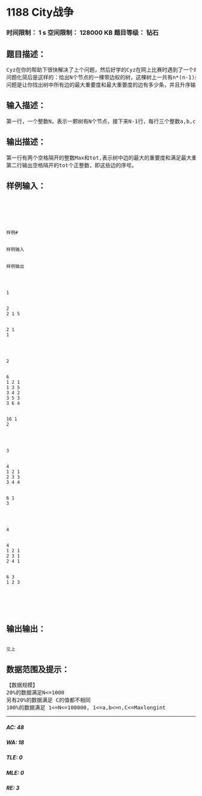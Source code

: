 # 1188 City战争   
### 时间限制： 1 s     空间限制： 128000 KB     题目等级： 钻石  
## 题目描述：  

<pre>
Cyz在你的帮助下很快解决了上个问题，然后好学的Cyz在网上比赛时遇到了一个难题题目的名称叫做City战争，当时Cyz没能解决，赛后Cyz来和你讨论这个问题，希望你能和他一起解决。
问题化简后是这样的：给出N个节点的一棵带边权的树，这棵树上一共有n*(n-1)条不同的路径。Ps：a-->b和b-->a算不同的路径。一条路径上一定有边权最大的边(可能最大边不止一条)，树上的每条边都有一个重要度，重要度K表示这条边是K条路径上的最大边。
问题是让你找出树中所有边的最大重要度和最大重要度的边有多少条，并且升序输出这些边的序号。
</pre>
  
  
## 输入描述：  

<pre>
第一行，一个整数N，表示一颗树有N个节点，接下来N-1行，每行三个整数a,b,c表示节点a和节点b之间有条权值为c的边
</pre>
  
  
## 输出描述：  

<pre>
第一行有两个空格隔开的整数Max和tot,表示树中边的最大的重要度和满足最大重要度的边有tot条。
第二行输出空格隔开的tot个正整数，即这些边的序号。
</pre>
  
  
## 样例输入：  

<pre><code>
 




样例#


样例输入


样例输出




1


2  
2 1 5


2 1
1




2


6  
1 2 1  
1 3 5  
3 4 2  
3 5 3  
3 6 4


16 1
2




3


4
1 2 1
2 3 3
3 4 4


6 1
3




4


4
1 2 1
2 3 1
2 4 1


6 3
1 2 3




 
</code></pre>
  
  
## 输出输出：  

<pre><code>
见上
</code></pre>
  
  
## 数据范围及提示：  

<pre>
【数据规模】
20%的数据满足N<=1000
另有20%的数据满足 C的值都不相同
100%的数据满足 1<=N<=100000, 1<=a,b<=n,C<=Maxlongint
</pre>
  
  
***  

##### AC: 48  
##### WA: 18  
##### TLE: 0  
##### MLE: 0  
##### RE: 3  
